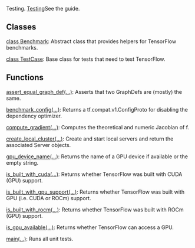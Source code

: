 
Testing.
[Testing](https://tensorflow.org/api_docs/python/tf/test)See the  guide.

## Classes
[class Benchmark](https://www.tensorflow.org/api_docs/python/tf/test/Benchmark): Abstract class that provides helpers for TensorFlow benchmarks.

[class TestCase](https://www.tensorflow.org/api_docs/python/tf/test/TestCase): Base class for tests that need to test TensorFlow.

## Functions
[assert_equal_graph_def(...)](https://www.tensorflow.org/api_docs/python/tf/test/assert_equal_graph_def): Asserts that two GraphDefs are (mostly) the same.

[benchmark_config(...)](https://www.tensorflow.org/api_docs/python/tf/test/benchmark_config): Returns a tf.compat.v1.ConfigProto for disabling the dependency optimizer.

[compute_gradient(...)](https://www.tensorflow.org/api_docs/python/tf/test/compute_gradient): Computes the theoretical and numeric Jacobian of f.

[create_local_cluster(...)](https://www.tensorflow.org/api_docs/python/tf/test/create_local_cluster): Create and start local servers and return the associated Server objects.

[gpu_device_name(...)](https://www.tensorflow.org/api_docs/python/tf/test/gpu_device_name): Returns the name of a GPU device if available or the empty string.

[is_built_with_cuda(...)](https://www.tensorflow.org/api_docs/python/tf/test/is_built_with_cuda): Returns whether TensorFlow was built with CUDA (GPU) support.

[is_built_with_gpu_support(...)](https://www.tensorflow.org/api_docs/python/tf/test/is_built_with_gpu_support): Returns whether TensorFlow was built with GPU (i.e. CUDA or ROCm) support.

[is_built_with_rocm(...)](https://www.tensorflow.org/api_docs/python/tf/test/is_built_with_rocm): Returns whether TensorFlow was built with ROCm (GPU) support.

[is_gpu_available(...)](https://www.tensorflow.org/api_docs/python/tf/test/is_gpu_available): Returns whether TensorFlow can access a GPU.

[main(...)](https://www.tensorflow.org/api_docs/python/tf/test/main): Runs all unit tests.

